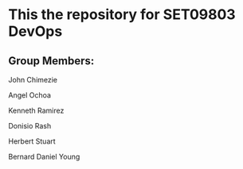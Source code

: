 # This the repository for SET09803 DevOps

## Group Members:
John Chimezie

Angel Ochoa

Kenneth Ramirez

Donisio Rash

Herbert Stuart

Bernard Daniel Young